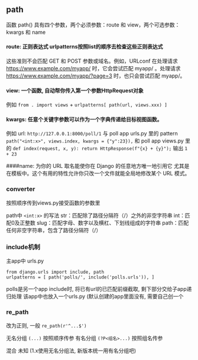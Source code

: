 
## path
函数 path() 具有四个参数，两个必须参数：route 和 view，两个可选参数：kwargs 和 name

#### route: 正则表达式 urlpatterns按照list的顺序去检查这些正则表达式

这些准则不会匹配 GET 和 POST 参数或域名。例如，URLconf 在处理请求 https://www.example.com/myapp/ 时，它会尝试匹配 myapp/ 。处理请求 https://www.example.com/myapp/?page=3 时，也只会尝试匹配 myapp/。

#### view: 一个函数, 自动帮你传入第一个参数HttpRequest对象

例如
`from . import views` + `urlpatterns[ path(url, views.xxx) ]`

#### kwargs: 任意个关键字参数可以作为一个字典传递给目标视图函数。

例如 url: `http://127.0.0.1:8000/poll/1`
与 poll app urls.py 里的 pattern `path("<int:x>", views.index, kwargs = {"y":23}),`
和 poll app views.py 里的 `def index(request, x, y): return HttpResponse(f"{x} + {y}");` 输出 `1 + 23`

####name: 为你的 URL 取名能使你在 Django 的任意地方唯一地引用它
尤其是在模板中。这个有用的特性允许你只改一个文件就能全局地修改某个 URL 模式。

### converter
按照顺序传到views.py接受函数的参数里

path中 `<int:x>` 的写法
str：匹配除了路径分隔符（/）之外的非空字符串
int：匹配0及正整数
slug：匹配字母、数字以及横杠、下划线组成的字符串
path：匹配任何非空字符串，包含了路径分隔符（/）

### include机制
主app中 urls.py
```
from django.urls import include, path
urlpatterns = [ path('polls/', include('polls.urls')), ]
```

polls是另一个app
include时, 将已有url的已匹配前缀截取, 剩下部分交给子app递归处理
该app中也放入一个urls.py (默认创建的app里面没有, 需要自己创一个


### re_path
改为正则, 一般 `re_path(r'^...$')`

无名分组 `(...)` 按照顺序传参
有名分组 `(?P<组名>...)` 按照组名传参

混合 未知 (1.x使用无名分组法, 新版本统一用有名分组吧)